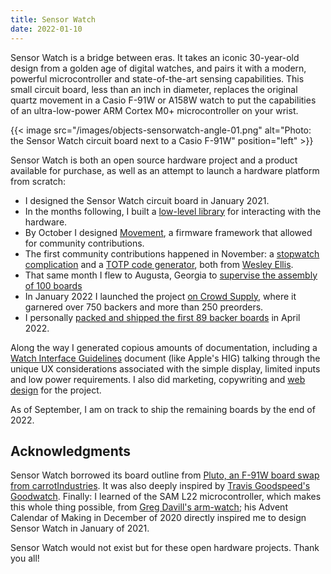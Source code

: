 ```yaml
---
title: Sensor Watch
date: 2022-01-10
---
```

Sensor Watch is a bridge between eras. It takes an iconic 30-year-old design from a golden age of digital watches, and pairs it with a modern, powerful microcontroller and state-of-the-art sensing capabilities. This small circuit board, less than an inch in diameter, replaces the original quartz movement in a Casio F-91W or A158W watch to put the capabilities of an ultra-low-power ARM Cortex M0+ microcontroller on your wrist.

<!--more-->

{{< image src="/images/objects-sensorwatch-angle-01.png" alt="Photo: the Sensor Watch circuit board next to a Casio F-91W" position="left" >}}

Sensor Watch is both an open source hardware project and a product available for purchase, as well as an attempt to launch a hardware platform from scratch:

* I designed the Sensor Watch circuit board in January 2021.
* In the months following, I built a [low-level library](https://joeycastillo.github.io/Sensor-Watch/) for interacting with the hardware.
* By October I designed [Movement](https://www.sensorwatch.net/docs/movement/), a firmware framework that allowed for community contributions.
* The first community contributions happened in November: a [stopwatch complication](https://github.com/joeycastillo/Sensor-Watch/pull/21) and a [TOTP code generator](https://github.com/joeycastillo/Sensor-Watch/pull/23), both from [Wesley Ellis](https://twitter.com/tahnok).
* That same month I flew to Augusta, Georgia to [supervise the assembly of 100 boards](https://www.youtube.com/watch?v=6T1hul6tOjA)
* In January 2022 I launched the project [on Crowd Supply](https://www.crowdsupply.com/oddly-specific-objects/sensor-watch), where it garnered over 750 backers and more than 250 preorders.
* I personally [packed and shipped the first 89 backer boards](https://www.crowdsupply.com/oddly-specific-objects/sensor-watch/updates/blue-boards-shipping-check-your-address-green-boards-delayed-and-other-news-of-the-watch) in April 2022.

Along the way I generated copious amounts of documentation, including a [Watch Interface Guidelines](https://www.sensorwatch.net/docs/wig/) document (like Apple's HIG) talking through the unique UX considerations associated with the simple display, limited inputs and low power requirements. I also did marketing, copywriting and [web design](https://www.sensorwatch.net) for the project.

As of September, I am on track to ship the remaining boards by the end of 2022.

## Acknowledgments

Sensor Watch borrowed its board outline from [Pluto, an F-91W board swap from carrotIndustries](https://github.com/carrotIndustries/pluto). It was also deeply inspired by [Travis Goodspeed's Goodwatch](https://github.com/travisgoodspeed/goodwatch/). Finally: I learned of the SAM L22 microcontroller, which makes this whole thing possible, from [Greg Davill's arm-watch](https://twitter.com/GregDavill/status/1335771887750680576); his Advent Calendar of Making in December of 2020 directly inspired me to design Sensor Watch in January of 2021.

Sensor Watch would not exist but for these open hardware projects. Thank you all!